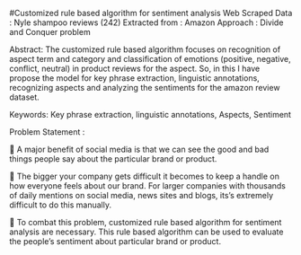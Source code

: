  #Customized rule based algorithm for sentiment analysis
Web Scraped Data : Nyle shampoo reviews (242)
Extracted from 	: Amazon
Approach	       : Divide and Conquer problem

Abstract:
The customized rule based algorithm focuses on recognition of aspect term and category and classification of emotions (positive, negative, conflict, neutral) in product reviews for the aspect.  So, in this I have propose the model for key phrase extraction, linguistic annotations, recognizing aspects and analyzing the sentiments for the amazon review dataset. 

Keywords: Key phrase extraction, linguistic annotations, Aspects, Sentiment 

Problem Statement : 

	A major benefit of social media is that we can see the good and bad things people say about the particular brand or product.

	The bigger your company gets difficult it becomes to keep a handle on how everyone feels about our brand. For larger companies with thousands of daily mentions on social media, news sites and blogs, its’s extremely difficult to do this manually.

	To combat this problem, customized rule based algorithm for sentiment analysis are necessary. This rule based algorithm can be used to evaluate the people’s sentiment about particular brand or product.

